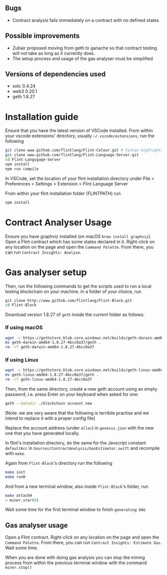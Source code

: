 ## Bugs
- Contract analysis fails immediately on a contract with no defined states

## Possible improvements
- Zubair proposed moving from geth to ganache so that contract testing will not take as long as it currently does.
- The setup process and usage of the gas analyser must be simplified

## Versions of dependencies used
- solc 0.4.24
- web3 0.20.1
- geth 1.8.27

# Installation guide
Ensure that you have the latest version of VSCode installed.
From within your vscode extensions' directory, usually `~/.vscode/extensions`, run the following
```bash
git clone www.github.com/flintlang/Flint-Colour.git # Syntax highlighting
git clone www.github.com/flintlang/Flint-Language-Server.git
cd Flint-Langugage-Server
npm install
npm run compile
```
In VSCode, set the location of your flint installation directory under File > Preferences > Settings > Extension > Flint Language Server

From within your flint installation folder (FLINTPATH) run 
``` bash
npm install
```

# Contract Analyser Usage
Ensure you have graphviz installed (on macOS `brew install graphviz`).
Open a Flint contract which has some states declared in it. Right-click on any location on the page and open the `Command Palette`. From there, you can run `Contract Insights: Analyse`.

# Gas analyser setup
Then, run the following commands to get the scripts used to run a local testing blockchain on your machine.
In a folder of your choice, run
```bash
git clone http://www.github.com/flintlang/Flint-Block.git
cd Flint-Block
```
Download version 1.8.27 of `geth` inside the current folder as follows:
### If using macOS
```bash
wget -c https://gethstore.blob.core.windows.net/builds/geth-darwin-amd64-1.8.27-4bcc0a37.tar.gz -O - | tar -xz
mv geth-darwin-amd64-1.8.27-4bcc0a37/geth .
rm -rf geth-darwin-amd64-1.8.27-4bcc0a37
```
### If using Linux
```bash
wget -c https://gethstore.blob.core.windows.net/builds/geth-linux-amd64-1.8.27-4bcc0a37.tar.gz-O - | tar -xz
mv geth-linux-amd64-1.8.27-4bcc0a37/geth .
rm -rf geth-linux-amd64-1.8.27-4bcc0a37
```

Then, from the same directory, create a new geth account using an empty password, i.e. press Enter on your keyboard when asked for one:
```bash
geth --datadir ./blockchain account new
```
[Note: we are very aware that the following is terribile practise and we intend to replace it with a proper config file]

Replace the account address (under `alloc`) in `genesis.json` with the new one that you have generated locally.

In flint's installation directory, do the same for the Javscript constant `defaultAcc` in `Sources/ContractAnalysis/GasEstimator.swift` and recompile with `make`.

Again from `Flint-Block`'s directory run the following
```bash
make init
make runH
```
And from a new terminal window, also inside `Flint-Block`'s folder, run
```bash
make attachH
> miner.start()
```
Wait some time for the first terminal window to finish `generating DAG`

## Gas analyser usage
Open a Flint contract. Right-click on any location on the page and open the `Command Palette`. From there, you can run `Contract Insights: Estimate Gas`. Wait some time.

When you are done with doing gas analysis you can stop the mining process from within the previous terminal window with the command `miner.stop()`



